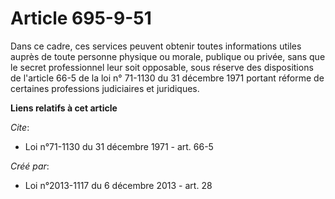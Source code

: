 # Article 695-9-51

Dans ce cadre, ces services peuvent obtenir toutes informations utiles auprès de toute personne physique ou morale, publique
ou privée, sans que le secret professionnel leur soit opposable, sous réserve des dispositions de l'article 66-5 de la loi n°
71-1130 du 31 décembre 1971 portant réforme de certaines professions judiciaires et juridiques.

**Liens relatifs à cet article**

_Cite_:

  - Loi n°71-1130 du 31 décembre 1971 - art. 66-5

_Créé par_:

  - Loi n°2013-1117 du 6 décembre 2013 - art. 28
